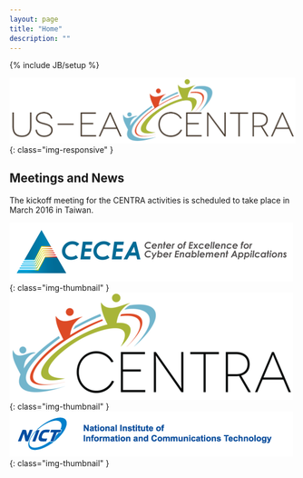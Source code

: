 ```yaml
---
layout: page
title: "Home"
description: ""
---
```

{% include JB/setup %}

![](us-ea-centra-logo.png){: class="img-responsive" }

## Meetings and News

The kickoff meeting for the CENTRA activities is scheduled to take place in March 2016 in Taiwan.

![](500px-cecea-logo.png){: class="img-thumbnail" } ![](500px-centra-logo.png){: class="img-thumbnail" } ![](500px-nict-logo.png){: class="img-thumbnail" }